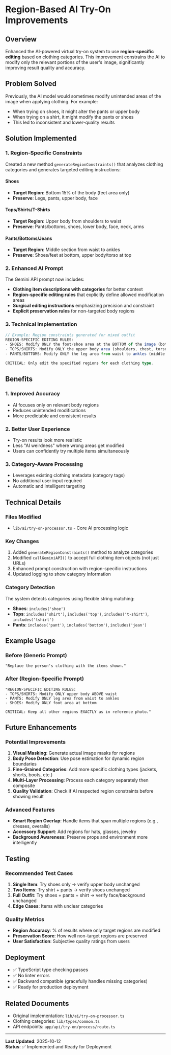 # Region-Based AI Try-On Improvements

## Overview

Enhanced the AI-powered virtual try-on system to use **region-specific editing** based on clothing categories. This improvement constrains the AI to modify only the relevant portions of the user's image, significantly improving result quality and accuracy.

## Problem Solved

Previously, the AI model would sometimes modify unintended areas of the image when applying clothing. For example:

- When trying on shoes, it might alter the pants or upper body
- When trying on a shirt, it might modify the pants or shoes
- This led to inconsistent and lower-quality results

## Solution Implemented

### 1. Region-Specific Constraints

Created a new method `generateRegionConstraints()` that analyzes clothing categories and generates targeted editing instructions:

#### **Shoes**

- **Target Region**: Bottom 15% of the body (feet area only)
- **Preserve**: Legs, pants, upper body, face

#### **Tops/Shirts/T-Shirts**

- **Target Region**: Upper body from shoulders to waist
- **Preserve**: Pants/bottoms, shoes, lower body, face, neck, arms

#### **Pants/Bottoms/Jeans**

- **Target Region**: Middle section from waist to ankles
- **Preserve**: Shoes/feet at bottom, upper body/torso at top

### 2. Enhanced AI Prompt

The Gemini API prompt now includes:

- **Clothing item descriptions with categories** for better context
- **Region-specific editing rules** that explicitly define allowed modification areas
- **Surgical editing instructions** emphasizing precision and constraint
- **Explicit preservation rules** for non-targeted body regions

### 3. Technical Implementation

```typescript
// Example: Region constraints generated for mixed outfit
REGION-SPECIFIC EDITING RULES:
- SHOES: Modify ONLY the foot/shoe area at the BOTTOM of the image (bottom 15% of the body)
- TOPS/SHIRTS: Modify ONLY the upper body area (shoulders, chest, torso) ABOVE the waist
- PANTS/BOTTOMS: Modify ONLY the leg area from waist to ankles (middle section)

CRITICAL: Only edit the specified regions for each clothing type.
```

## Benefits

### 1. **Improved Accuracy**

- AI focuses only on relevant body regions
- Reduces unintended modifications
- More predictable and consistent results

### 2. **Better User Experience**

- Try-on results look more realistic
- Less "AI weirdness" where wrong areas get modified
- Users can confidently try multiple items simultaneously

### 3. **Category-Aware Processing**

- Leverages existing clothing metadata (category tags)
- No additional user input required
- Automatic and intelligent targeting

## Technical Details

### Files Modified

- `lib/ai/try-on-processor.ts` - Core AI processing logic

### Key Changes

1. Added `generateRegionConstraints()` method to analyze categories
2. Modified `callGeminiAPI()` to accept full clothing item objects (not just URLs)
3. Enhanced prompt construction with region-specific instructions
4. Updated logging to show category information

### Category Detection

The system detects categories using flexible string matching:

- **Shoes**: `includes('shoe')`
- **Tops**: `includes('shirt')`, `includes('top')`, `includes('t-shirt')`, `includes('tshirt')`
- **Pants**: `includes('pant')`, `includes('bottom')`, `includes('jean')`

## Example Usage

### Before (Generic Prompt)

```
"Replace the person's clothing with the items shown."
```

### After (Region-Specific Prompt)

```
"REGION-SPECIFIC EDITING RULES:
- TOPS/SHIRTS: Modify ONLY upper body ABOVE waist
- PANTS: Modify ONLY leg area from waist to ankles
- SHOES: Modify ONLY foot area at bottom

CRITICAL: Keep all other regions EXACTLY as in reference photo."
```

## Future Enhancements

### Potential Improvements

1. **Visual Masking**: Generate actual image masks for regions
2. **Body Pose Detection**: Use pose estimation for dynamic region boundaries
3. **Fine-Grained Categories**: Add more specific clothing types (jackets, shorts, boots, etc.)
4. **Multi-Layer Processing**: Process each category separately then composite
5. **Quality Validation**: Check if AI respected region constraints before showing result

### Advanced Features

- **Smart Region Overlap**: Handle items that span multiple regions (e.g., dresses, overalls)
- **Accessory Support**: Add regions for hats, glasses, jewelry
- **Background Awareness**: Preserve props and environment more intelligently

## Testing

### Recommended Test Cases

1. **Single Item**: Try shoes only → verify upper body unchanged
2. **Two Items**: Try shirt + pants → verify shoes unchanged
3. **Full Outfit**: Try shoes + pants + shirt → verify face/background unchanged
4. **Edge Cases**: Items with unclear categories

### Quality Metrics

- **Region Accuracy**: % of results where only target regions are modified
- **Preservation Score**: How well non-target regions are preserved
- **User Satisfaction**: Subjective quality ratings from users

## Deployment

- ✅ TypeScript type checking passes
- ✅ No linter errors
- ✅ Backward compatible (gracefully handles missing categories)
- ✅ Ready for production deployment

## Related Documents

- Original implementation: `lib/ai/try-on-processor.ts`
- Clothing categories: `lib/types/common.ts`
- API endpoints: `app/api/try-on/process/route.ts`

---

**Last Updated**: 2025-10-12  
**Status**: ✅ Implemented and Ready for Deployment
